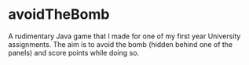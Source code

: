 # avoidTheBomb
A rudimentary Java game that I made for one of my first year University assignments. The aim is to avoid the bomb (hidden behind one of the panels) and score points while doing so.
